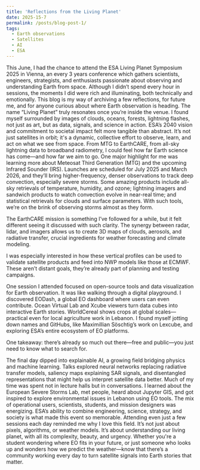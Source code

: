 ```yaml
---
title: 'Reflections from the Living Planet'
date: 2025-15-7
permalink: /posts/blog-post-1/
tags:
  - Earth observations
  - Satellites
  - AI
  - ESA
---
```


This June, I had the chance to attend the ESA Living Planet Symposium 2025 in Vienna, an every 3 years conference which gathers scientists, engineers, strategists, and enthusiasts passionate about observing and understanding Earth from space. Although I didn’t spend every hour in sessions, the moments I did were rich and illuminating, both technically and emotionally. This blog is my way of archiving a few reflections, for future me, and for anyone curious about where Earth observation is heading.
The name “Living Planet” truly resonates once you’re inside the venue. I found myself surrounded by images of clouds, oceans, forests, lightning flashes, not just as art, but as data, signals, and science in action. ESA’s 2040 vision and commitment to societal impact felt more tangible than abstract. It’s not just satellites in orbit; it's a dynamic, collective effort to observe, learn, and act on what we see from space.
From MTG to EarthCARE, from all-sky lightning data to broadband radiometry, I could feel how far Earth science has come—and how far we aim to go.
One major highlight for me was learning more about Meteosat Third Generation (MTG) and the upcoming Infrared Sounder (IRS). Launches are scheduled for July 2025 and March 2026, and they’ll bring higher-frequency, denser observations to track deep convection, especially severe storms.
Some amazing products include all-sky retrievals of temperature, humidity, and ozone; lightning imagers and sandwich products to watch convection evolve in near-real time; and statistical retrievals for clouds and surface parameters. With such tools, we’re on the brink of observing storms almost as they form.

The EarthCARE mission is something I’ve followed for a while, but it felt different seeing it discussed with such clarity. The synergy between radar, lidar, and imagers allows us to create 3D maps of clouds, aerosols, and radiative transfer, crucial ingredients for weather forecasting and climate modeling.

I was especially interested in how these vertical profiles can be used to validate satellite products and feed into NWP models like those at ECMWF. These aren’t distant goals, they’re already part of planning and testing campaigns.

One session I attended focused on open-source tools and data visualization for Earth observation. It was like walking through a digital playground. I discovered EODash, a global EO dashboard where users can even contribute. Ocean Virtual Lab and Xcube viewers turn data cubes into interactive Earth stories. WorldCereal shows crops at global scales—practical even for local agriculture work in Lebanon. I found myself jotting down names and GitHubs, like Maximillian Söschtig’s work on Lexcube, and exploring ESA’s entire ecosystem of EO platforms.

One takeaway: there’s already so much out there—free and public—you just need to know what to search for.

The final day dipped into explainable AI, a growing field bridging physics and machine learning. Talks explored neural networks replacing radiative transfer models, saliency maps explaining SAR signals, and disentangled representations that might help us interpret satellite data better.
Much of my time was spent not in lecture halls but in conversations. I learned about the European Severe Storms Lab, met people, heard about Jupyter GIS, and got inspired to explore environmental issues in Lebanon using EO tools. The mix of operational users, scientists, students, and mission designers was energizing.
ESA’s ability to combine engineering, science, strategy, and society is what made this event so memorable.
Attending even just a few sessions each day reminded me why I love this field. It’s not just about pixels, algorithms, or weather models. It’s about understanding our living planet, with all its complexity, beauty, and urgency.
Whether you're a student wondering where EO fits in your future, or just someone who looks up and wonders how we predict the weather—know that there’s a community working every day to turn satellite signals into Earth stories that matter.

